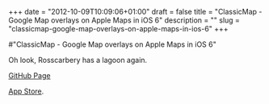 +++
date = "2012-10-09T10:09:06+01:00"
draft = false
title = "ClassicMap - Google Map overlays on Apple Maps in iOS 6"
description = ""
slug = "classicmap-google-map-overlays-on-apple-maps-in-ios-6"
+++

#"ClassicMap - Google Map overlays on Apple Maps in iOS 6"

Oh look, Rosscarbery has a lagoon again. 

<a href="https://github.com/kishikawakatsumi/ClassicMap">GitHub Page</a>

<a href="http://itunes.apple.com/app/classicmap/id566173771?mt=8">App Store</a>.
